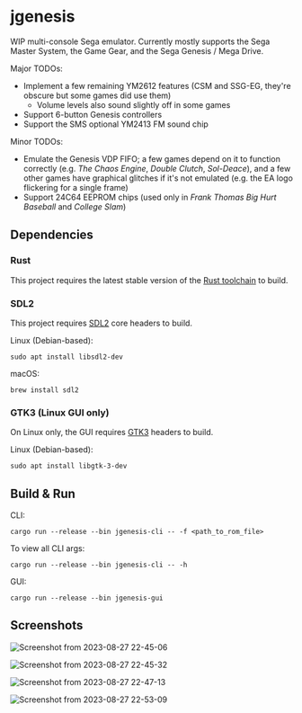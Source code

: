 # jgenesis

WIP multi-console Sega emulator. Currently mostly supports the Sega Master System, the Game Gear, and the Sega Genesis / Mega Drive.

Major TODOs:
* Implement a few remaining YM2612 features (CSM and SSG-EG, they're obscure but some games did use them)
  * Volume levels also sound slightly off in some games
* Support 6-button Genesis controllers
* Support the SMS optional YM2413 FM sound chip

Minor TODOs:
* Emulate the Genesis VDP FIFO; a few games depend on it to function correctly (e.g. _The Chaos Engine_, _Double Clutch_, _Sol-Deace_), and a few other games have graphical glitches if it's not emulated (e.g. the EA logo flickering for a single frame)
* Support 24C64 EEPROM chips (used only in _Frank Thomas Big Hurt Baseball_ and _College Slam_)

## Dependencies

### Rust

This project requires the latest stable version of the [Rust toolchain](https://doc.rust-lang.org/book/ch01-01-installation.html) to build.

### SDL2

This project requires [SDL2](https://www.libsdl.org/) core headers to build.

Linux (Debian-based):
```
sudo apt install libsdl2-dev
```

macOS:
```
brew install sdl2
```

### GTK3 (Linux GUI only)

On Linux only, the GUI requires [GTK3](https://www.gtk.org/) headers to build.

Linux (Debian-based):
```
sudo apt install libgtk-3-dev
```

## Build & Run

CLI:
```
cargo run --release --bin jgenesis-cli -- -f <path_to_rom_file>
```

To view all CLI args:
```
cargo run --release --bin jgenesis-cli -- -h
```

GUI:
```
cargo run --release --bin jgenesis-gui
```

## Screenshots

![Screenshot from 2023-08-27 22-45-06](https://github.com/jsgroth/jgenesis/assets/1137683/7d1567ce-39ba-4645-9aff-3c6d6e0afb80)

![Screenshot from 2023-08-27 22-45-32](https://github.com/jsgroth/jgenesis/assets/1137683/90d96e18-57a8-4327-8d9d-385f55a718b3)

![Screenshot from 2023-08-27 22-47-13](https://github.com/jsgroth/jgenesis/assets/1137683/d2ec2bc6-de7d-4ff1-98c5-10a0c4db7391)

![Screenshot from 2023-08-27 22-53-09](https://github.com/jsgroth/jgenesis/assets/1137683/05a7c309-0706-4627-9b45-313f259cc494)
